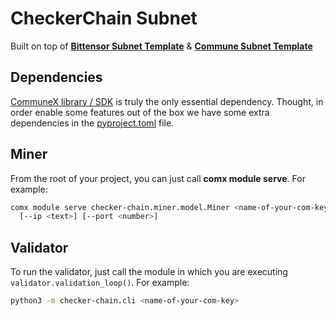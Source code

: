 # CheckerChain Subnet

Built on top of **[Bittensor Subnet Template]** & **[Commune Subnet Template]**

## Dependencies

[CommuneX library / SDK][communex] is truly the only essential dependency.
Thought, in order enable some features out of the box we have some extra
dependencies in the [pyproject.toml](./pyproject.toml) file.

## Miner

From the root of your project, you can just call **comx module serve**. For example:

```sh
comx module serve checker-chain.miner.model.Miner <name-of-your-com-key> [--subnets-whitelist <your-subnet-netuid>] \
  [--ip <text>] [--port <number>]
```

## Validator

To run the validator, just call the module in which you are executing
`validator.validation_loop()`. For example:

```sh
python3 -m checker-chain.cli <name-of-your-com-key>
```

[Bittensor Subnet Template]: https://github.com/opentensor/bittensor-subnet-template/blob/main/docs/running_on_staging.md
[communex]: https://github.com/agicommies/communex
[commune-ai]: https://communeai.org/
[Commune Subnet Template]: https://github.com/renlabs-dev/commune-subnet-template

